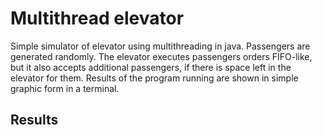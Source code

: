 # Multithread elevator
Simple simulator of elevator using multithreading in java. Passengers are generated randomly. The elevator executes passengers orders FIFO-like, but it also accepts additional passengers, if there is space left in the elevator for them. Results of the program running are shown in simple graphic form in a terminal.

## Results

